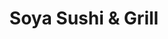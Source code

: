 ---
layout: place
title: Soya Sushi & Grill
permalink: /minnesota/chanhassen/soya-sushi-grill.html
stateAbbr: MN
stateName: Minnesota
cityName: Chanhassen
seo:
  type: restaurant
  links: http://www.soyamn.com/
place_id: ChIJm-b0G5sb9ocR719Z2CxYM8M
photos:
  - name: >-
      places/ChIJm-b0G5sb9ocR719Z2CxYM8M/photos/AeeoHcLNdYFrW3KE142ML29QANhVofbyZ-DZaDbl_1F30M0l7lzXByQUsGmpv2b24Cx1EFb5qEvFiOW0YO0o6mDECRRwjco-_Jph_TXCDG1KDocUZvc4uA4rJWJ1cxZT0dhoA7or3hxwF4WdY5w9XB9sSPzUUS9g4-hKQ5BphavG-tyQLLXTgLBwLqYOr3TfafkoGvLaLF2uEgKjgCYgIoAQ5wcrzYdJBip7DOTYt1Eng7OaztGw0X0ILvPocYfHnWAf7-Dy6HA2sh75DTSDPChfrmQMLqLprzBwmTmOWB3hpAfMYO4nyO1ktviFOeZE5qbfW-u4KXdJ8cciKLmHP2hJ9tsgsY45-6I1Pp0qhCWZ8u5qgkQ_CnxYRxshdBH2iDkuNLMDnh6KddYvyyKToWGZCXhd-vxvM4BL8yTbVzRyZY-E8w
    widthPx: 4000
    heightPx: 1848
    authorAttributions:
      - displayName: The K Green Show
        uri: https://maps.google.com/maps/contrib/116741981216395086429
        photoUri: >-
          https://lh3.googleusercontent.com/a/ACg8ocLfyCzdrCktymGHA1zLEBm9bZz-V_ix-Bu7oRi4pkxqJZuQbg=s100-p-k-no-mo
    flagContentUri: >-
      https://www.google.com/local/imagery/report/?cb_client=maps_api_places.places_api&image_key=!1e10!2sCIHM0ogKEICAgIDryPWudQ&hl=en-US
    googleMapsUri: >-
      https://www.google.com/maps/place//data=!3m4!1e2!3m2!1sCIHM0ogKEICAgIDryPWudQ!2e10!4m2!3m1!1s0x87f61b9b1bf4e69b:0xc333582cd8595fef
  - name: >-
      places/ChIJm-b0G5sb9ocR719Z2CxYM8M/photos/AeeoHcKLr1gfYoJByqmXL81EZqyC2OvPaMLaiy1XPIo0l-_KIfodRiKOsgUWaQRG4dH89JoX6qvXTqEEGYopSY7ZodK5zPn8KoaPmQ5EjZ8D5o2JzL8ANuvXc0BCLvx5DMbY9fW098fGewEd01U-KBRbysv7WQjvnL8erZPNkvDrqxwcOrc51DE7GI52uMK0tf8pA0VcFf_QqGvhb0EVjcHPyQ_cx5hcSrIPvH-8HcDTdaDDimgDkBylbbv6hYoSqqL7YSIt8DKBSmusrCH_0hQ4t4hEfv6xtnt1zird-j5kp_eSdiGk8Uf9MIHzYnlgZRMZk71k2BMReFXvHsqNzC1s3CbNs63bDmeIjC2V-c6J599IM16xIBHpIPeWzZYbhc774PnexVv3q5yulKd0-cgtdzO6_XNOV2jXKsABU3L3ET26oPhY
    widthPx: 4032
    heightPx: 1960
    authorAttributions:
      - displayName: Liza Borodina
        uri: https://maps.google.com/maps/contrib/112298430238213576079
        photoUri: >-
          https://lh3.googleusercontent.com/a-/ALV-UjX1xiZ6pKmKLydNq4XCAi2jsc5ib8fF-KX0QR2j4aFSyFmuSiGcYQ=s100-p-k-no-mo
    flagContentUri: >-
      https://www.google.com/local/imagery/report/?cb_client=maps_api_places.places_api&image_key=!1e10!2sCIHM0ogKEICAgICEvLCkwQE&hl=en-US
    googleMapsUri: >-
      https://www.google.com/maps/place//data=!3m4!1e2!3m2!1sCIHM0ogKEICAgICEvLCkwQE!2e10!4m2!3m1!1s0x87f61b9b1bf4e69b:0xc333582cd8595fef
  - name: >-
      places/ChIJm-b0G5sb9ocR719Z2CxYM8M/photos/AeeoHcLeWUlP4wsDcTs1TqUx3QPG-0e3ZorbMHH4tw0Cq-7qINqAOriBkjGEFc9agcU92iUdOhT7Eic7Yq4c_IDqHR_GuyAcZgOYY_kW4nclurZpHAXuV7myF5iympDsKtObaEaeoMQm2QAs_h8juREDXtO0kKSkhn7A3mDYr_cAEvKf1yqazd4Qvn1U4vdmmcNVEJziEijpaFKZlt-egteShAY8jl-OMlUEm_cHkaLx1TP-kP_nla7Z-3ochYLTV2B8gBCtNgkv4zIluksp0IvNohz_X1oqyErIoroZM_7mvF-WJw
    widthPx: 612
    heightPx: 792
    authorAttributions:
      - displayName: Soya Sushi & Grill
        uri: https://maps.google.com/maps/contrib/101727983652697163212
        photoUri: >-
          https://lh3.googleusercontent.com/a/ACg8ocJYI3rcnQDny_aUB4UcdIvQgf0v6VXa_zstqFOwUMpjQbxSvew=s100-p-k-no-mo
    flagContentUri: >-
      https://www.google.com/local/imagery/report/?cb_client=maps_api_places.places_api&image_key=!1e10!2sAF1QipPlyTqnxKPNUKzc6LNAyCk3IVgwFOlSa_tTPONm&hl=en-US
    googleMapsUri: >-
      https://www.google.com/maps/place//data=!3m4!1e2!3m2!1sAF1QipPlyTqnxKPNUKzc6LNAyCk3IVgwFOlSa_tTPONm!2e10!4m2!3m1!1s0x87f61b9b1bf4e69b:0xc333582cd8595fef
  - name: >-
      places/ChIJm-b0G5sb9ocR719Z2CxYM8M/photos/AeeoHcJz_kL68-mm_zfHJfyCcf2t85DJ7C_7P1-mZVEde885ErNKCgEOGkreIhX-32oXYSA_u3SiaVHT-HJWCkUvX7bDqxKwm3tSCQgxxZ-avMX6J8NmS-OEQvCRCV6-ic04RADG6yZ1vtIcpUfrdK9lZssQx76JHmi_sIoTqC5VcuWbPFNKouy7Tpc4Zy76TeMlvAVApJKt9ffPIP1tMqk6O4KcuDxKc7vVxDrx1Gwr_G_c7rURXh3yUU75mtNGVbH_cnYCO0sCt8XxGaIEL9ulRB-z4VcNF9BE3dA3prX0eLEr3mGq9Vg5KRgWJm0jl7nejpskSC3EZAM13-uEoHPRgHf_vtckDezGUzSUTs_YFELQMFw3QFtYiXklLtx3s3_BqQWQF2_BBWtMsSbdUnzzo_ViKreo78bWOp2KROxFry6BgHaG
    widthPx: 2160
    heightPx: 1620
    authorAttributions:
      - displayName: Aidan Carver
        uri: https://maps.google.com/maps/contrib/115138639845168380724
        photoUri: >-
          https://lh3.googleusercontent.com/a/ACg8ocKcv4DWhqPl8V18T3qATMG7S_xakKjQ68dAU4ID5ZBHbcNiWQ=s100-p-k-no-mo
    flagContentUri: >-
      https://www.google.com/local/imagery/report/?cb_client=maps_api_places.places_api&image_key=!1e10!2sCIHM0ogKEICAgICnp_GO6AE&hl=en-US
    googleMapsUri: >-
      https://www.google.com/maps/place//data=!3m4!1e2!3m2!1sCIHM0ogKEICAgICnp_GO6AE!2e10!4m2!3m1!1s0x87f61b9b1bf4e69b:0xc333582cd8595fef
  - name: >-
      places/ChIJm-b0G5sb9ocR719Z2CxYM8M/photos/AeeoHcLS9wfG4vUYnIgZrW6tfYMT7iX2BGsPvxzaIaghYTvGy0l1SX4CrrUuwlbQDejxrPtC_NAkR4SPWKgT7Xnvt5hXYunKbpI-CaaIGpbW4LQeC9jxVqsKpv-_5J8jpkQJSIHSrD5C8J8L0snoqbA6o__CzOdNSNr2z6LX_dkskw1jZKH4mGhqPPknayG-HeF8wMOPgTDp2GWGggFjwHnWiVd_2hZ9OH721CQ0VnkFMAKBFmaJHT0ijEvljRVKU4zIZrMi0hAXHhQgTuY0nIWgWg_gIzvUSxp4qAe6hwqsC2q-Cg1mBTN-FNcsGeEl-GGkiuomZq4s2N3Okud0SAnPo4Ggt-Xhj1lPZM9SHkncB8etkW9v3uB2RWtcfxjNpAfyceY-Q2levBayEG83atnKs8c62Ln8LbU4RMPhAMIBC8S-tw
    widthPx: 4032
    heightPx: 2707
    authorAttributions:
      - displayName: Lady Jane (Ms. Baggins)
        uri: https://maps.google.com/maps/contrib/115764173933698261082
        photoUri: >-
          https://lh3.googleusercontent.com/a/ACg8ocIBUSGko6z8HeiOw-UpRLDuBH7O40exovUozldd6C3zKTaLvq8b=s100-p-k-no-mo
    flagContentUri: >-
      https://www.google.com/local/imagery/report/?cb_client=maps_api_places.places_api&image_key=!1e10!2sCIHM0ogKEICAgIDP7ZPEAQ&hl=en-US
    googleMapsUri: >-
      https://www.google.com/maps/place//data=!3m4!1e2!3m2!1sCIHM0ogKEICAgIDP7ZPEAQ!2e10!4m2!3m1!1s0x87f61b9b1bf4e69b:0xc333582cd8595fef
  - name: >-
      places/ChIJm-b0G5sb9ocR719Z2CxYM8M/photos/AeeoHcJSzzy7Z37_9ER0me0x1FwgArXG_ci0B6QIZg3eLjc6ui_1CqCE2fq_nQwyZGtQE8MnBzbQVTyXkXxAz3gYNmQWSMVXPb3ZISbFrK-Yqbc4vXigsfnaHXDu_2-9akDh7_Nuclyc4MDWXz3xsjw4auHStjdPqG1bB8zKd3fLsLfIAtAyi6rj9HAp2-_GpNuQsGtKvkTD86Z8lPheu-a_FSdeIP37X2wGNB3C_lJfyeCXiOzu_YD91FY9fxq__toNE02yNvEaiBb9Lck5p0uOAJmUkfxGMDNrJkTbzwu9VPMFh1n46KZXkVTxsHsQe7rlO1gloXSOczsP53CWwS4hgn4IYZtLygMx3wesULMRmUR0PEplXrTFodry4srj2rbLZ7Z-9adNT5wtZF8p4I3ow7-l5NXe7QGfBxbQZPAC07T5MA
    widthPx: 1596
    heightPx: 865
    authorAttributions:
      - displayName: Pete Mitchell
        uri: https://maps.google.com/maps/contrib/114407711732430508593
        photoUri: >-
          https://lh3.googleusercontent.com/a-/ALV-UjXPvaMaO_JQEOKCCofFA-5M-_CU2ZR3qNAkQMsOtAAHYInxUMg=s100-p-k-no-mo
    flagContentUri: >-
      https://www.google.com/local/imagery/report/?cb_client=maps_api_places.places_api&image_key=!1e10!2sCIHM0ogKEICAgIDp7ZG0Jg&hl=en-US
    googleMapsUri: >-
      https://www.google.com/maps/place//data=!3m4!1e2!3m2!1sCIHM0ogKEICAgIDp7ZG0Jg!2e10!4m2!3m1!1s0x87f61b9b1bf4e69b:0xc333582cd8595fef
  - name: >-
      places/ChIJm-b0G5sb9ocR719Z2CxYM8M/photos/AeeoHcLae-RmYDxXnSWxo7qOPbdqwfrECDmZBvcC_cMiAbf4vHPVQqOlG-iPGUr58WC9lUsKVeGvaUiJE1gLFTNY597L6aOCOYZC8EWImEB2K7V_koDIbSNtmDR8uPrLIZxOdBKPBcO7SMkCTYS-7sC5l6QKRzJt4DHa84aETeHkO4z9o4nZXHV4BaUX075UH_zSsk7OlRSDjSsXhZEuwgbbGoPyS8oHxSJ1BZMVhY_pV1YY1kFBOXZGQlSKnwDd5zJdnl36sdkkidIw6qqeR16bK2xZustN3SmVvZ-5nt6FJQc748Qu1TAMJ36JH8JR8AlN07pWzQY-lIHHIgcCvzewlqQxEAQygDQqQ8RRu-ivQSGl5hsEdQBKWZNqSuY18cLrpQyynzxQ4EzFymuriilNPmZlxKYnkXfz7YnImUiF63UprA
    widthPx: 2992
    heightPx: 2992
    authorAttributions:
      - displayName: The K Green Show
        uri: https://maps.google.com/maps/contrib/116741981216395086429
        photoUri: >-
          https://lh3.googleusercontent.com/a/ACg8ocLfyCzdrCktymGHA1zLEBm9bZz-V_ix-Bu7oRi4pkxqJZuQbg=s100-p-k-no-mo
    flagContentUri: >-
      https://www.google.com/local/imagery/report/?cb_client=maps_api_places.places_api&image_key=!1e10!2sCIHM0ogKEICAgIDryPWuVQ&hl=en-US
    googleMapsUri: >-
      https://www.google.com/maps/place//data=!3m4!1e2!3m2!1sCIHM0ogKEICAgIDryPWuVQ!2e10!4m2!3m1!1s0x87f61b9b1bf4e69b:0xc333582cd8595fef
  - name: >-
      places/ChIJm-b0G5sb9ocR719Z2CxYM8M/photos/AeeoHcILS6o4D1XIfKxkOiMCp3H1RmYwzKGJ3-8x89UJDqHH1mjKeJCqPXRs56qaEVsZDmYBAtjoaFsKpVu_JLBvcL8svY17POErVOLVCzG7pLd67D9EOhLn8ryX3MUGK_aKyHv2TjxeZrtCL0HwX57WxuqW6EN9rusFzpKfsksqD6xGcwOS17L1KfwZ0ZbukY43WyusLL938oWj_yfJ-jqDX9Z8bosmnExL_JIbjROuoPnxLLKeUPXl31RFNuUZuu3r47N7xLuYqpSNFt_Int5txHpjBx6itnK5Xt9-Bhj0n4mDaZgskhQgtHVtxE_ClDOe4Xsc-k6Eukcj6-PpugxHR7sg_qon7hbx2dwl9uXrIukrnEXJk2FfUtOG1X91nbapo2tRupdNinFaW4GsTuBs4TE_4SitiKg61L2LgfsaPN1yiQ
    widthPx: 4048
    heightPx: 3036
    authorAttributions:
      - displayName: Paul Paulson
        uri: https://maps.google.com/maps/contrib/100415276820799323403
        photoUri: >-
          https://lh3.googleusercontent.com/a-/ALV-UjVyzXVVvDwaHPsQjTZk7NzZP4wT_fUCOgu8wq1uu_i8b-D1jerj=s100-p-k-no-mo
    flagContentUri: >-
      https://www.google.com/local/imagery/report/?cb_client=maps_api_places.places_api&image_key=!1e10!2sCIHM0ogKEICAgIC477WmNg&hl=en-US
    googleMapsUri: >-
      https://www.google.com/maps/place//data=!3m4!1e2!3m2!1sCIHM0ogKEICAgIC477WmNg!2e10!4m2!3m1!1s0x87f61b9b1bf4e69b:0xc333582cd8595fef
  - name: >-
      places/ChIJm-b0G5sb9ocR719Z2CxYM8M/photos/AeeoHcIvO3qDFH2USeyrd3mMjpZdLsBzd8qcOJIP9Ss_gth-MU0fwWhfhrbbMdN4PZktA36PRANvE87assXkbI9rUpPtJv6EHh2Ii_nSDiE9IvPDa6ErzqqznSu8X2u3iGTBwFeVU89A5X2JjIaHEGD26hE5cUJpEBatGzUu46Xt1aWV1pt91uoSBSxYyHq1R3reQAeAI1pciwwrbwWoDt1zMpQfSnd_3RSYajSa1Cm4KgeoKiN3WM5Cluir3B51tynwxee2ZFUIae4BgD7FR8snFjUuEYqfdzEVy8ELSA5FTQI1QTF3g4fur9-qLcRzyllBo98hLcPm6ck8RiYMgCBJFzcabBYn9Xpfy87IgyfEsGokjcsGTdA_TTIk_WaMLbrzl9hz985LOfAay2kmUTaTCpuSqvC_e1sX8QZ1M_jFcBkJhN5v
    widthPx: 3024
    heightPx: 4032
    authorAttributions:
      - displayName: Lady Jane (Ms. Baggins)
        uri: https://maps.google.com/maps/contrib/115764173933698261082
        photoUri: >-
          https://lh3.googleusercontent.com/a/ACg8ocIBUSGko6z8HeiOw-UpRLDuBH7O40exovUozldd6C3zKTaLvq8b=s100-p-k-no-mo
    flagContentUri: >-
      https://www.google.com/local/imagery/report/?cb_client=maps_api_places.places_api&image_key=!1e10!2sCIHM0ogKEICAgICN3v2glwE&hl=en-US
    googleMapsUri: >-
      https://www.google.com/maps/place//data=!3m4!1e2!3m2!1sCIHM0ogKEICAgICN3v2glwE!2e10!4m2!3m1!1s0x87f61b9b1bf4e69b:0xc333582cd8595fef
  - name: >-
      places/ChIJm-b0G5sb9ocR719Z2CxYM8M/photos/AeeoHcKukNJT8z5rBAchGlseqFPW7k8MBCGkGZ7nTyXpqspeknirGsNlY8WSkKh0p4g2GgUCNj-HAK2Bac1eskpreROwC171XKeRnO4fIyBrKN8izMLebiSXLeF20gu9kJbDKkO0YQ8KzCEASnmqUMOSYilkSzCq67FuW_lfLvMjgSYdHKkxSroOlNZXsM0UOs54H-pUg3tqAYzktJ05xVDUrAzm8anEEJY4AhA2aZmqYtbWIB-BW21gmYMs6aCOsipztZswFdu2p3K-Uawn0L-kNDES8HiFIZ0WPNfBT9B2tRC3ZufnV7NMKDrdZn6UYdtWBTvSBZFoVgovk9j_8Yu7llBbTzoLnf7sXvAyXENqxDphERqZZ-8mKtV2fbwLKWkBrwuuVdOLsLyA6cu2htE3wtebIlRPZGca_2AagxSHYQlRz1I
    widthPx: 4032
    heightPx: 3024
    authorAttributions:
      - displayName: Michael Larson
        uri: https://maps.google.com/maps/contrib/115712147105218083436
        photoUri: >-
          https://lh3.googleusercontent.com/a/ACg8ocKI0ASRfYiLUu2QDwh7CoaBFyFER6UgpHx9Xp-nT841DV8PJg=s100-p-k-no-mo
    flagContentUri: >-
      https://www.google.com/local/imagery/report/?cb_client=maps_api_places.places_api&image_key=!1e10!2sCIHM0ogKEICAgIDuzrOJnwE&hl=en-US
    googleMapsUri: >-
      https://www.google.com/maps/place//data=!3m4!1e2!3m2!1sCIHM0ogKEICAgIDuzrOJnwE!2e10!4m2!3m1!1s0x87f61b9b1bf4e69b:0xc333582cd8595fef
address: '530 W 79th St #120, Chanhassen, MN 55317, USA'
street: '530 W 79th St #120'
city: Chanhassen
state: MN
zip: '55317'
country: USA
neighborhood: null
latitude: '44.859907'
longitude: '-93.533317'
accessibility_options:
  wheelchairAccessibleParking: true
  wheelchairAccessibleEntrance: true
  wheelchairAccessibleRestroom: true
  wheelchairAccessibleSeating: true
business_status: OPERATIONAL
name: Soya Sushi & Grill
google_maps_links:
  directionsUri: >-
    https://www.google.com/maps/dir//''/data=!4m7!4m6!1m1!4e2!1m2!1m1!1s0x87f61b9b1bf4e69b:0xc333582cd8595fef!3e0
  placeUri: https://maps.google.com/?cid=14065683010839732207
  writeAReviewUri: >-
    https://www.google.com/maps/place//data=!4m3!3m2!1s0x87f61b9b1bf4e69b:0xc333582cd8595fef!12e1
  reviewsUri: >-
    https://www.google.com/maps/place//data=!4m4!3m3!1s0x87f61b9b1bf4e69b:0xc333582cd8595fef!9m1!1b1
  photosUri: >-
    https://www.google.com/maps/place//data=!4m3!3m2!1s0x87f61b9b1bf4e69b:0xc333582cd8595fef!10e5
primary_type: Sushi Restaurant
opening_hours:
  regular: null
  current: null
secondary_opening_hours:
  regular:
    weekdayDescriptions: null
    type: null
  current:
    weekdayDescriptions: null
    type: null
phone: (952) 937-9117
price_level: PRICE_LEVEL_MODERATE
price_range: $20 &ndash; $30
rating: '4.5'
rating_count: 0
website: http://www.soyamn.com/
description: >-
  Discover Soya Sushi & Grill in Chanhassen, MN$$$Soya Sushi & Grill in
  Chanhassen, MN, stands out as a go-to spot for fresh sushi and grilled options
  in a relaxed setting, blending Japanese flavors with a touch of Thai
  influences for those seeking sushi places near me. The menu highlights
  creative rolls, hibachi-style dishes, and flavorful noodles, all prepared with
  high-quality ingredients that appeal to anyone exploring top-rated sushi in
  the area. This casual eatery features a welcoming atmosphere with accessible
  seating and parking, making it easy for groups or families to enjoy a
  satisfying meal. Moderately priced and offering a variety of options like beer
  and wine, it's an ideal choice for anyone craving authentic Japanese-inspired
  cuisine without the fuss. Whether you're in the mood for a quick lunch or a
  leisurely dinner, the spot's thoughtful details ensure a comfortable dining
  experience that keeps locals coming back.
generative_summary: >-
  Discover Soya Sushi & Grill in Chanhassen, MN$$$Soya Sushi & Grill in
  Chanhassen, MN, stands out as a go-to spot for fresh sushi and grilled options
  in a relaxed setting, blending Japanese flavors with a touch of Thai
  influences for those seeking sushi places near me. The menu highlights
  creative rolls, hibachi-style dishes, and flavorful noodles, all prepared with
  high-quality ingredients that appeal to anyone exploring top-rated sushi in
  the area. This casual eatery features a welcoming atmosphere with accessible
  seating and parking, making it easy for groups or families to enjoy a
  satisfying meal. Moderately priced and offering a variety of options like beer
  and wine, it's an ideal choice for anyone craving authentic Japanese-inspired
  cuisine without the fuss. Whether you're in the mood for a quick lunch or a
  leisurely dinner, the spot's thoughtful details ensure a comfortable dining
  experience that keeps locals coming back.
generative_disclosure: Summarized by AI using the Grok-3-Mini model.
reviews:
  - name: >-
      places/ChIJm-b0G5sb9ocR719Z2CxYM8M/reviews/ChdDSUhNMG9nS0VJQ0FnTURncDhiMHlnRRAB
    relativePublishTimeDescription: a month ago
    rating: 5
    text:
      text: >-
        We didn't have a wait, food was delicious! We had a crunchy roll & a
        Rock&Roll roll. The cheese rangoons were a great start!
      languageCode: en
    originalText:
      text: >-
        We didn't have a wait, food was delicious! We had a crunchy roll & a
        Rock&Roll roll. The cheese rangoons were a great start!
      languageCode: en
    authorAttribution:
      displayName: LeAnn Miller
      uri: https://www.google.com/maps/contrib/104500307666138636690/reviews
      photoUri: >-
        https://lh3.googleusercontent.com/a-/ALV-UjU5OxOvFqc0U-1Ov3_kgxgl1U9Quab93bgq6lLj2jAAwfib5IOX=s128-c0x00000000-cc-rp-mo-ba2
    publishTime: '2025-02-28T02:23:27.297765Z'
    flagContentUri: >-
      https://www.google.com/local/review/rap/report?postId=ChdDSUhNMG9nS0VJQ0FnTURncDhiMHlnRRAB&d=17924085&t=1
    googleMapsUri: >-
      https://www.google.com/maps/reviews/data=!4m6!14m5!1m4!2m3!1sChdDSUhNMG9nS0VJQ0FnTURncDhiMHlnRRAB!2m1!1s0x87f61b9b1bf4e69b:0xc333582cd8595fef
  - name: >-
      places/ChIJm-b0G5sb9ocR719Z2CxYM8M/reviews/ChZDSUhNMG9nS0VJQ0FnTUNRajZ5UU5nEAE
    relativePublishTimeDescription: a month ago
    rating: 5
    text:
      text: >-
        I loved all the sushi here. Atmosphere was so chill and food was
        amazing!!!!
      languageCode: en
    originalText:
      text: >-
        I loved all the sushi here. Atmosphere was so chill and food was
        amazing!!!!
      languageCode: en
    authorAttribution:
      displayName: Augustus Huseby
      uri: https://www.google.com/maps/contrib/117194191673594577860/reviews
      photoUri: >-
        https://lh3.googleusercontent.com/a/ACg8ocLzxJiOQ2oJcob9T_NC7C3dB8Q_oVJtaiiPxchQcP0eStTwDQ=s128-c0x00000000-cc-rp-mo-ba4
    publishTime: '2025-03-08T01:13:29.073222Z'
    flagContentUri: >-
      https://www.google.com/local/review/rap/report?postId=ChZDSUhNMG9nS0VJQ0FnTUNRajZ5UU5nEAE&d=17924085&t=1
    googleMapsUri: >-
      https://www.google.com/maps/reviews/data=!4m6!14m5!1m4!2m3!1sChZDSUhNMG9nS0VJQ0FnTUNRajZ5UU5nEAE!2m1!1s0x87f61b9b1bf4e69b:0xc333582cd8595fef
  - name: >-
      places/ChIJm-b0G5sb9ocR719Z2CxYM8M/reviews/ChZDSUhNMG9nS0VJQ0FnSUQxcjRXa0R3EAE
    relativePublishTimeDescription: a year ago
    rating: 5
    text:
      text: >-
        Amazing sushi and good prices too. I went for lunch special and it was
        very high quality. Service was amazing and fast. They even gave a free
        dessert because it was my brother’s birthday. I can't wait to come back!
      languageCode: en
    originalText:
      text: >-
        Amazing sushi and good prices too. I went for lunch special and it was
        very high quality. Service was amazing and fast. They even gave a free
        dessert because it was my brother’s birthday. I can't wait to come back!
      languageCode: en
    authorAttribution:
      displayName: Jessica Chao
      uri: https://www.google.com/maps/contrib/112050210231872624679/reviews
      photoUri: >-
        https://lh3.googleusercontent.com/a/ACg8ocI1pcMEt5pm4eMiLJ8oXESrwqd5TOmxpYKVyZnXh73P4gcjLQ=s128-c0x00000000-cc-rp-mo
    publishTime: '2024-01-10T20:27:16.209081Z'
    flagContentUri: >-
      https://www.google.com/local/review/rap/report?postId=ChZDSUhNMG9nS0VJQ0FnSUQxcjRXa0R3EAE&d=17924085&t=1
    googleMapsUri: >-
      https://www.google.com/maps/reviews/data=!4m6!14m5!1m4!2m3!1sChZDSUhNMG9nS0VJQ0FnSUQxcjRXa0R3EAE!2m1!1s0x87f61b9b1bf4e69b:0xc333582cd8595fef
  - name: >-
      places/ChIJm-b0G5sb9ocR719Z2CxYM8M/reviews/ChdDSUhNMG9nS0VJQ0FnSURyeVBXdXBRRRAB
    relativePublishTimeDescription: 9 months ago
    rating: 4
    text:
      text: >-
        3.5 stars

        It was just an average meal. When Chef's choice on sashimi and nigri
        just means mostly salmon, tuna, and shrimp, then to me, it's average. 
        Cuts and sushi were prepared well, I was just expecting more. The spicy
        sushi roll was delicious. Ginger on the salad was great.
      languageCode: en
    originalText:
      text: >-
        3.5 stars

        It was just an average meal. When Chef's choice on sashimi and nigri
        just means mostly salmon, tuna, and shrimp, then to me, it's average. 
        Cuts and sushi were prepared well, I was just expecting more. The spicy
        sushi roll was delicious. Ginger on the salad was great.
      languageCode: en
    authorAttribution:
      displayName: The K Green Show
      uri: https://www.google.com/maps/contrib/116741981216395086429/reviews
      photoUri: >-
        https://lh3.googleusercontent.com/a/ACg8ocLfyCzdrCktymGHA1zLEBm9bZz-V_ix-Bu7oRi4pkxqJZuQbg=s128-c0x00000000-cc-rp-mo-ba7
    publishTime: '2024-07-13T16:12:07.172929Z'
    flagContentUri: >-
      https://www.google.com/local/review/rap/report?postId=ChdDSUhNMG9nS0VJQ0FnSURyeVBXdXBRRRAB&d=17924085&t=1
    googleMapsUri: >-
      https://www.google.com/maps/reviews/data=!4m6!14m5!1m4!2m3!1sChdDSUhNMG9nS0VJQ0FnSURyeVBXdXBRRRAB!2m1!1s0x87f61b9b1bf4e69b:0xc333582cd8595fef
  - name: >-
      places/ChIJm-b0G5sb9ocR719Z2CxYM8M/reviews/ChdDSUhNMG9nS0VJQ0FnSUN4Nk52QXlRRRAB
    relativePublishTimeDescription: a year ago
    rating: 5
    text:
      text: >-
        I recently visited Soya, and as always, I had an amazing experience! I
        have been a regular customer of this sushi place for quite some time
        now, and I can confidently say that the quality of their food and
        service has never disappointed me.


        Every time I step into the restaurant, I am greeted with warm smiles
        from the staff, who are always eager to make my dining experience
        comfortable and enjoyable.


        But let's talk about the food - Soya has undoubtedly some of the best
        sushi in town! The ingredients are always fresh, and the rolls are
        perfectly crafted. Every bite feels like a burst of flavors in my mouth,
        and I can never get enough of it. I especially love their Mexican rolls
        - they are simply delicious!


        And if that's not enough, their service is exceptional. The staff is
        always attentive to my needs, and they make sure that everything is
        perfect throughout my meal. They also provide great recommendations,
        which helps me explore new dishes.


        Overall, I would highly recommend Soya to anyone looking for a top-notch
        sushi experience. I eat there at least twice a month, and every time, I
        leave with a smile on my face and a satisfied belly. Thank you, Soya,
        for always delivering such great food and service!
      languageCode: en
    originalText:
      text: >-
        I recently visited Soya, and as always, I had an amazing experience! I
        have been a regular customer of this sushi place for quite some time
        now, and I can confidently say that the quality of their food and
        service has never disappointed me.


        Every time I step into the restaurant, I am greeted with warm smiles
        from the staff, who are always eager to make my dining experience
        comfortable and enjoyable.


        But let's talk about the food - Soya has undoubtedly some of the best
        sushi in town! The ingredients are always fresh, and the rolls are
        perfectly crafted. Every bite feels like a burst of flavors in my mouth,
        and I can never get enough of it. I especially love their Mexican rolls
        - they are simply delicious!


        And if that's not enough, their service is exceptional. The staff is
        always attentive to my needs, and they make sure that everything is
        perfect throughout my meal. They also provide great recommendations,
        which helps me explore new dishes.


        Overall, I would highly recommend Soya to anyone looking for a top-notch
        sushi experience. I eat there at least twice a month, and every time, I
        leave with a smile on my face and a satisfied belly. Thank you, Soya,
        for always delivering such great food and service!
      languageCode: en
    authorAttribution:
      displayName: Rodolfo Cruz
      uri: https://www.google.com/maps/contrib/108993010480770167497/reviews
      photoUri: >-
        https://lh3.googleusercontent.com/a-/ALV-UjVvbvN-UKRuKhtR1eu_CTcqPnCnOnTgPCP9TscqFpX67tp7QuX4NQ=s128-c0x00000000-cc-rp-mo
    publishTime: '2023-05-09T19:16:10.727859Z'
    flagContentUri: >-
      https://www.google.com/local/review/rap/report?postId=ChdDSUhNMG9nS0VJQ0FnSUN4Nk52QXlRRRAB&d=17924085&t=1
    googleMapsUri: >-
      https://www.google.com/maps/reviews/data=!4m6!14m5!1m4!2m3!1sChdDSUhNMG9nS0VJQ0FnSUN4Nk52QXlRRRAB!2m1!1s0x87f61b9b1bf4e69b:0xc333582cd8595fef
review_summary: >-
  What Customers Are Buzzing About$$$Folks seem to really enjoy the fresh and
  flavorful sushi at this spot, often highlighting how the rolls and specials
  deliver great taste at reasonable prices, making it a solid pick for everyday
  cravings. Many appreciate the laid-back vibe and quick, friendly service that
  enhances the overall meal, with comments praising the variety of options like
  spicy rolls and lunch deals that feel like a treat. While some mention
  expecting a bit more variety in certain dishes, the general feedback leans
  positive, noting that the food's quality and portions leave diners satisfied
  and eager to return. It's clear that the welcoming atmosphere and attentive
  staff make it a favorite for casual get-togethers, with plenty of positive
  nods to the value and freshness that keep the buzz going. Overall, if you're
  hunting for reliable sushi restaurants near me, this place gets high marks for
  its consistent appeal and enjoyable dining experience.
review_disclosure: Summarized by AI using the Grok-3-Mini model.
parking_options:
  freeParkingLot: true
  freeStreetParking: true
  valetParking: false
payment_options:
  acceptsCreditCards: true
  acceptsDebitCards: true
  acceptsCashOnly: false
  acceptsNfc: true
allow_dogs: null
curbside_pickup: null
delivery: true
dine_in: true
good_for_children: true
good_for_groups: true
good_for_sports: false
live_music: false
menu_for_children: true
outdoor_seating: false
reservable: true
restroom: true
serves_beer: true
serves_breakfast: false
serves_brunch: false
serves_cocktails: true
serves_coffee: true
serves_dinner: true
serves_dessert: true
serves_lunch: true
serves_vegetarian_food: true
serves_wine: true
takeout: true
update_category: pro
places_description: >-
  Sushi, grilled fare, bento boxes & a few mixed Asian eats, served in a trendy
  strip-mall setting.

---